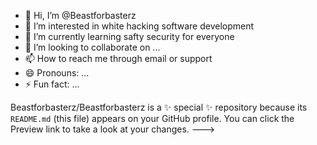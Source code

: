 - 👋 Hi, I’m @Beastforbasterz
- 👀 I’m interested in white hacking software development 
- 🌱 I’m currently learning safty security for everyone 
- 💞️ I’m looking to collaborate on ...
- 📫 How to reach me through email or support
- 😄 Pronouns: ...
- ⚡ Fun fact: ...


Beastforbasterz/Beastforbasterz is a ✨ special ✨ repository because its `README.md` (this file) appears on your GitHub profile.
You can click the Preview link to take a look at your changes.
--->
